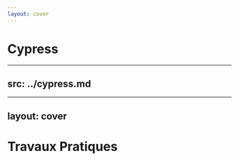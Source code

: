 ```yaml
---
layout: cover
---
```


# Cypress

---
src: ../cypress.md
---

---
layout: cover
---

# Travaux Pratiques
